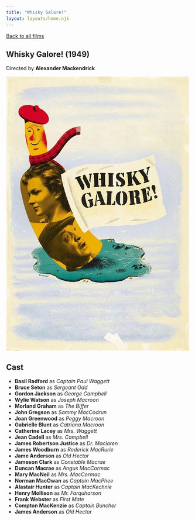 ```yaml
---
title: "Whisky Galore!"
layout: layouts/home.njk
---
```


<a href="../">Back to all films</a>

<article class="film">
  <h1>Whisky Galore! (1949)</h1>

  <p class="director">
    Directed by <strong>Alexander Mackendrick</strong>
  </p>

  <img src="../films/posters/whisky-galore.jpg" alt="">

  <h2>
    Cast
  </h2>
  <ul>
    <li><strong>Basil Radford</strong> as <em>Captain Paul Waggett</em></li>
<li><strong>Bruce Seton</strong> as <em>Sergeant Odd</em></li>
<li><strong>Gordon Jackson</strong> as <em>George Campbell</em></li>
<li><strong>Wylie Watson</strong> as <em>Joseph Macroon</em></li>
<li><strong>Morland Graham</strong> as <em>The Biffer</em></li>
<li><strong>John Gregson</strong> as <em>Sammy MacCodrun</em></li>
<li><strong>Joan Greenwood</strong> as <em>Peggy Macroon</em></li>
<li><strong>Gabrielle Blunt</strong> as <em>Catriona Macroon</em></li>
<li><strong>Catherine Lacey</strong> as <em>Mrs. Waggett</em></li>
<li><strong>Jean Cadell</strong> as <em>Mrs. Campbell</em></li>
<li><strong>James Robertson Justice</strong> as <em>Dr. Maclaren</em></li>
<li><strong>James Woodburn</strong> as <em>Roderick MacRurie</em></li>
<li><strong>Jame Anderson</strong> as <em>Old Hector</em></li>
<li><strong>Jameson Clark</strong> as <em>Constable Macrae</em></li>
<li><strong>Duncan Macrae</strong> as <em>Angus MacCormac</em></li>
<li><strong>Mary MacNeil</strong> as <em>Mrs. MacCormac</em></li>
<li><strong>Norman MacOwan</strong> as <em>Captain MacPhee</em></li>
<li><strong>Alastair Hunter</strong> as <em>Captain MacKechnie</em></li>
<li><strong>Henry Mollison</strong> as <em>Mr. Farquharson</em></li>
<li><strong>Frank Webster</strong> as <em>First Mate</em></li>
<li><strong>Compton MacKenzie</strong> as <em>Captain Buncher</em></li>
<li><strong>James Anderson</strong> as <em>Old Hector</em></li>
  </ul>
</article>
